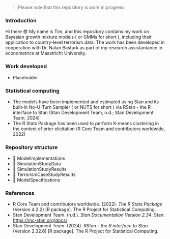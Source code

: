 > Please note that this repository is work in progress
### Introduction
Hi there :sunglasses: My name is Tim, and this repository contains my work on Bayesian growth mixture models ( or GMMs for short ), including their application to country-level terrorism data. The work has been developed in cooperation with Dr. Nalan Basturk as part of my research assistantance in econometrics at Maastricht University.

### Work developed
* Placeholder

### Statistical computing
* The models have been implemented and estimated using Stan and its built-in No-U-Turn Sampler ( or NUTS for short ) via RStan - the R interface to Stan (Stan Development Team, n.d.; Stan Development Team, 2024)
* The R Stats Package has been used to perform K-means clustering in the context of prior elicitation (R Core Team and contributors worldwide, 2022)

### Repository structure
* :file_folder: ModelImplementations
* :file_folder: SimulationStudyData
* :file_folder: SimulationStudyResults
* :file_folder: TerrorismCaseStudyResults
* :page_facing_up: ModelSpecifications

### References
* R Core Team and contributors worldwide. (2022). *The R Stats Package* (Version 4.2.2) [R package]. The R Project for Statistical Computing.
* Stan Development Team. (n.d.). *Stan Documentation Version 2.34*. Stan. https://mc-stan.org/docs/
* Stan Development Team. (2024). *RStan - the R interface to Stan* (Version 2.32.6) [R package]. The R Project for Statistical Computing.

